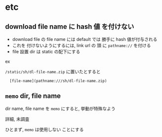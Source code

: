 
# etc


## download file name に hash 値 を付けない

- download file の file name には default では 勝手に hash 値が付与される
- これを 付けないようにするには, link url の 頭 に `pathname://` を付ける
- file 設置 dir は static の配下にする

ex

`/static/sh/dl-file-name.zip` に置いたとすると

```
  [file-name](pathname:///sh/dl-file-name.zip)
```


## `memo` dir, file name

dir name, file name を `memo` にすると, 挙動が特殊なよう

詳細, 未調査

ひとまず, `memo` は使用しない ことにする


